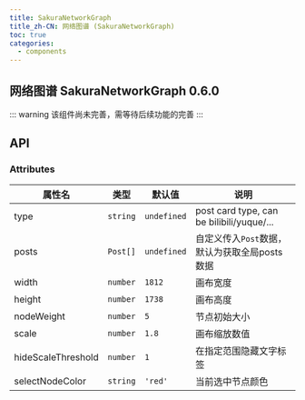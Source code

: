 ```yaml
---
title: SakuraNetworkGraph
title_zh-CN: 网络图谱 (SakuraNetworkGraph)
toc: true
categories:
  - components
---
```


## 网络图谱 SakuraNetworkGraph <SupTag>0.6.0</SupTag> <Experimental />

::: warning
该组件尚未完善，需等待后续功能的完善
:::

<SakuraNetworkGraphPG />

## API

### Attributes

| 属性名             | 类型     | 默认值      | 说明                                          |
| ------------------ | -------- | ----------- | --------------------------------------------- |
| type               | `string` | `undefined` | post card type, can be bilibili/yuque/...     |
| posts              | `Post[]` | `undefined` | 自定义传入`Post`数据，默认为获取全局posts数据 |
| width              | `number` | `1812`      | 画布宽度                                      |
| height             | `number` | `1738`      | 画布高度                                      |
| nodeWeight         | `number` | `5`         | 节点初始大小                                  |
| scale              | `number` | `1.8`       | 画布缩放数值                                  |
| hideScaleThreshold | `number` | `1`         | 在指定范围隐藏文字标签                        |
| selectNodeColor    | `string` | `'red'`     | 当前选中节点颜色                              |
